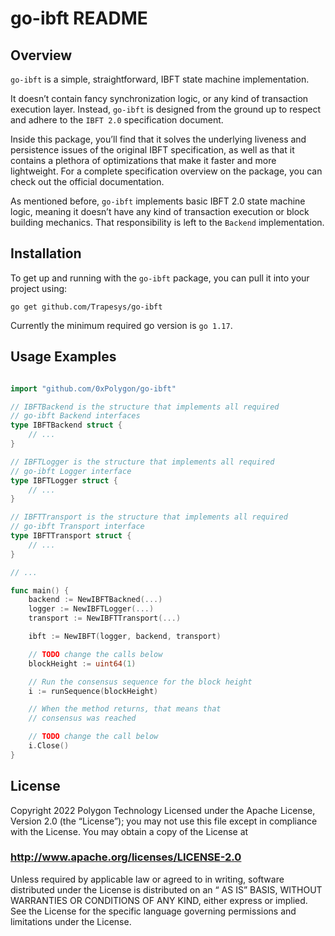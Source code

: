 # go-ibft README

## Overview

`go-ibft` is a simple, straightforward, IBFT state machine implementation.

It doesn’t contain fancy synchronization logic, or any kind of transaction execution layer.
Instead, `go-ibft` is designed from the ground up to respect and adhere to the `IBFT 2.0` specification document.

Inside this package, you’ll find that it solves the underlying liveness and persistence issues of the original IBFT specification, as well as that it contains a plethora of optimizations that make it faster and more lightweight. For a complete specification overview on the package, you can check out the official documentation.

As mentioned before, `go-ibft` implements basic IBFT 2.0 state machine logic, meaning it doesn’t have any kind of transaction execution or block building mechanics. That responsibility is left to the `Backend` implementation.

## Installation

To get up and running with the `go-ibft` package, you can pull it into your project using:

`go get github.com/Trapesys/go-ibft`

Currently the minimum required go version is `go 1.17`.

## Usage Examples

```go

import "github.com/0xPolygon/go-ibft"

// IBFTBackend is the structure that implements all required
// go-ibft Backend interfaces
type IBFTBackend struct {
	// ...
}

// IBFTLogger is the structure that implements all required
// go-ibft Logger interface
type IBFTLogger struct {
	// ...
}

// IBFTTransport is the structure that implements all required
// go-ibft Transport interface
type IBFTTransport struct {
	// ...
}

// ...

func main() {
	backend := NewIBFTBackned(...)
	logger := NewIBFTLogger(...)
	transport := NewIBFTTransport(...)

	ibft := NewIBFT(logger, backend, transport)

	// TODO change the calls below
	blockHeight := uint64(1)

	// Run the consensus sequence for the block height
	i := runSequence(blockHeight)

	// When the method returns, that means that
	// consensus was reached

	// TODO change the call below
	i.Close()
}
```

## License

Copyright 2022 Polygon Technology
Licensed under the Apache License, Version 2.0 (the “License”); you may not use this file except in compliance with the License. You may obtain a copy of the License at

### http://www.apache.org/licenses/LICENSE-2.0

Unless required by applicable law or agreed to in writing, software distributed under the License is distributed on an “ AS IS” BASIS, WITHOUT WARRANTIES OR CONDITIONS OF ANY KIND, either express or implied. See the License for the specific language governing permissions and limitations under the License.
